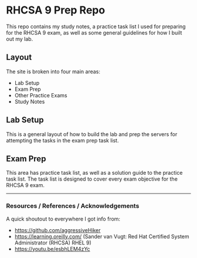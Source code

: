 # RHCSA 9 Prep Repo
This repo contains my study notes, a practice task list I used for preparing for the RHCSA 9 exam, as well as some general guidelines for how I built out my lab.

## Layout
The site is broken into four main areas:
- Lab Setup
- Exam Prep
- Other Practice Exams
- Study Notes

## Lab Setup
This is a general layout of how to build the lab and prep the servers for attempting the tasks in the exam prep task list.

## Exam Prep
This area has practice task list, as well as a solution guide to the practice task list. The task list is designed to cover every exam objective for the RHCSA 9 exam.

---

### Resources / References / Acknowledgements
A quick shoutout to everywhere I got info from:
- https://github.com/aggressiveHiker
- https://learning.oreilly.com/ (Sander van Vugt: Red Hat Certified System Administrator (RHCSA) RHEL 9)
- https://youtu.be/esbhLEM4zYc
